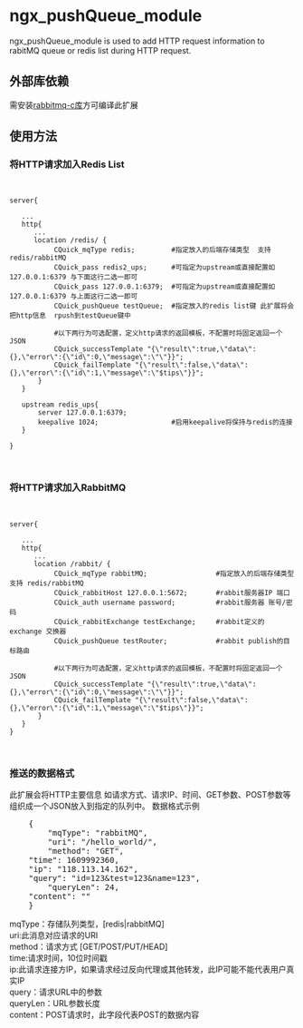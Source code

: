 # ngx_pushQueue_module

ngx_pushQueue_module is used to add HTTP request information to rabitMQ queue or redis list during HTTP request.

<h2>外部库依赖</h2>
<p>需安装<a href="https://github.com/alanxz/rabbitmq-c">rabbitmq-c库</a>方可编译此扩展</p>

<h2>使用方法</h2>
<h3>将HTTP请求加入Redis List</h3>
<pre>

    server{
    
       ...
       http{
          ...
          location /redis/ {
               CQuick_mqType redis;         #指定放入的后端存储类型  支持 redis/rabbitMQ
               CQuick_pass redis2_ups;      #可指定为upstream或直接配置如127.0.0.1:6379 与下面这行二选一即可
               CQuick_pass 127.0.0.1:6379;  #可指定为upstream或直接配置如127.0.0.1:6379 与上面这行二选一即可
               CQuick_pushQueue testQueue;  #指定放入的redis list键 此扩展将会把http信息  rpush到testQueue键中
               
               #以下两行为可选配置，定义http请求的返回模板，不配置时将固定返回一个JSON
               CQuick_successTemplate "{\"result\":true,\"data\":{},\"error\":{\"id\":0,\"message\":\"\"}}";
               CQuick_failTemplate "{\"result\":false,\"data\":{},\"error\":{\"id\":1,\"message\":\"$tips\"}}";
           }
       }
  
       upstream redis_ups{
           server 127.0.0.1:6379;        
           keepalive 1024;                  #启用keepalive将保持与redis的连接
       }
  
    }
</pre>

<h3>将HTTP请求加入RabbitMQ</h3>
<pre>

    server{
    
       ...
       http{
          ...
          location /rabbit/ {
               CQuick_mqType rabbitMQ;                 #指定放入的后端存储类型  支持 redis/rabbitMQ
               CQuick_rabbitHost 127.0.0.1:5672;       #rabbit服务器IP 端口
               CQuick_auth username password;          #rabbit服务器 账号/密码
               CQuick_rabbitExchange testExchange;     #rabbit定义的exchange 交换器            
               CQuick_pushQueue testRouter;            #rabbit publish的目标路由
               
               #以下两行为可选配置，定义http请求的返回模板，不配置时将固定返回一个JSON
               CQuick_successTemplate "{\"result\":true,\"data\":{},\"error\":{\"id\":0,\"message\":\"\"}}";
               CQuick_failTemplate "{\"result\":false,\"data\":{},\"error\":{\"id\":1,\"message\":\"$tips\"}}";
           }
       }
    }
</pre>

<h3>推送的数据格式</h3>
此扩展会将HTTP主要信息 如请求方式、请求IP、时间、GET参数、POST参数等组织成一个JSON放入到指定的队列中。
数据格式示例
<pre>
    {
        "mqType": "rabbitMQ",
        "uri": "/hello_world/",
        "method": "GET",
	"time": 1609992360,
	"ip": "118.113.14.162",
	"query": "id=123&test=123&name=123",
        "queryLen": 24,
	"content": ""
    }
</pre>
mqType：存储队列类型，[redis|rabbitMQ]<br>
uri:此消息对应请求的URI<br>
method：请求方式 [GET/POST/PUT/HEAD]<br>
time:请求时间，10位时间戳<br>
ip:此请求连接方IP，如果请求经过反向代理或其他转发，此IP可能不能代表用户真实IP<br>
query：请求URL中的参数<br>
queryLen：URL参数长度<br>
content：POST请求时，此字段代表POST的数据内容<br>
